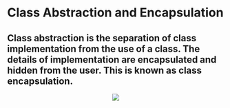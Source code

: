 # Class Abstraction and Encapsulation

## Class abstraction is the separation of class implementation from the use of a class. The details of implementation are encapsulated and hidden from the user. This is known as class encapsulation.

<p align="center">
  <img src="https://user-images.githubusercontent.com/77514315/163886180-c4d5cd3f-2479-402a-90e0-f71fba358058.png"></p>
